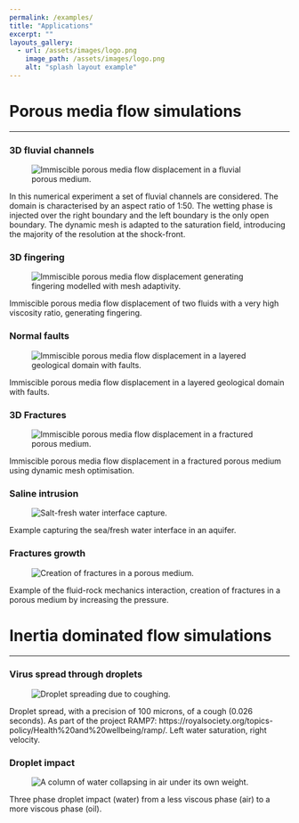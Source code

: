 ```yaml
---
permalink: /examples/
title: "Applications"
excerpt: ""
layouts_gallery:
  - url: /assets/images/logo.png
    image_path: /assets/images/logo.png
    alt: "splash layout example"
---
```


# Porous media flow simulations 

***

### 3D fluvial channels
<figure>
  <img src="{{ '/assets/images/channels.gif' | absolute_url }}" alt="Immiscible porous media flow displacement in a fluvial porous medium.">
</figure>
In this numerical experiment a set of fluvial channels are considered. The domain is characterised by an aspect ratio of 1:50. The wetting phase is injected over the right boundary and the left boundary is the only open boundary. The dynamic mesh is adapted to the saturation field, introducing the majority of the resolution at the shock-front.


### 3D fingering
<figure>
  <img src="{{ '/assets/images/fingering3D.gif' | absolute_url }}" alt="Immiscible porous media flow displacement generating fingering modelled with mesh adaptivity.">
</figure>
Immiscible porous media flow displacement of two fluids with a very high viscosity ratio, generating fingering.

### Normal faults
<figure>
  <img src="{{ '/assets/images/normal-fault.gif' | absolute_url }}" alt="Immiscible porous media flow displacement in a layered geological domain with faults.">
</figure>
Immiscible porous media flow displacement in a layered geological domain with faults.

### 3D Fractures
<figure>
  <img src="{{ '/assets/images/fractures.gif' | absolute_url }}" alt="Immiscible porous media flow displacement in a fractured porous medium.">
</figure>
Immiscible porous media flow displacement in a fractured porous medium using dynamic mesh optimisation.

### Saline intrusion
<figure>
  <img src="{{ '/assets/images/Saline_intrusion.gif' | absolute_url }}" alt="Salt-fresh water interface capture.">
</figure>
Example capturing the sea/fresh water interface in an aquifer.

### Fractures growth
<figure>
  <img src="{{ '/assets/images/fracture-growth.gif' | absolute_url }}" alt="Creation of fractures in a porous medium.">
</figure>
Example of the fluid-rock mechanics interaction, creation of fractures in a porous medium by increasing the pressure.

# Inertia dominated flow simulations

***

### Virus spread through droplets
<figure>
  <img src="{{ '/assets/images/cough2D_combined.gif' | absolute_url }}" alt="Droplet spreading due to coughing.">
</figure>
Droplet spread, with a precision of 100 microns, of a cough (0.026 seconds). As part of the project RAMP7: https://royalsociety.org/topics-policy/Health%20and%20wellbeing/ramp/. Left water saturation, right velocity.


### Droplet impact
<figure>
  <img src="{{ '/assets/images/droplet-vertical-impact.gif' | absolute_url }}" alt="A column of water collapsing in air under its own weight.">
</figure>
Three phase droplet impact (water) from a less viscous phase (air) to a more viscous phase (oil). 


